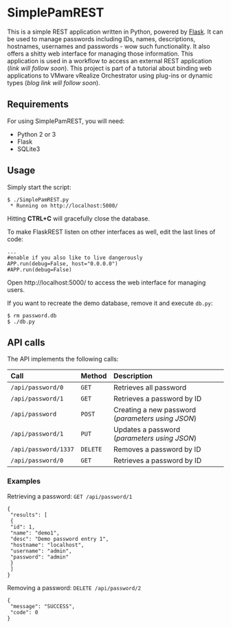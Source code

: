 # SimplePamREST
This is a simple REST application written in Python, powered by [Flask](http://flask.pocoo.org). It can be used to manage passwords including IDs, names, descriptions, hostnames, usernames and passwords - wow such functionality. It also offers a shitty web interface for managing those information. This application is used in a workflow to access an external REST application (*link will follow soon*). This project is part of a tutorial about binding web applications to VMware vRealize Orchestrator using plug-ins or dynamic types (*blog link will follow soon*).

## Requirements
For using SimplePamREST, you will need:
- Python 2 or 3
- Flask
- SQLite3

## Usage
Simply start the script:
```
$ ./SimplePamREST.py
 * Running on http://localhost:5000/
 ```

Hitting **CTRL+C** will gracefully close the database.

To make FlaskREST listen on other interfaces as well, edit the last lines of code:
```
...
#enable if you also like to live dangerously
APP.run(debug=False, host="0.0.0.0")
#APP.run(debug=False)
```

Open http://localhost:5000/ to access the web interface for managing users.

If you want to recreate the demo database, remove it and execute ``db.py``:
```
$ rm password.db
$ ./db.py
```

## API calls
The API implements the following calls:

| Call | Method | Description |
|:-----|:-------|:------------|
| ``/api/password/0`` | ``GET`` | Retrieves all password |
| ``/api/password/1`` | ``GET`` | Retrieves a password by ID |
| ``/api/password`` | ``POST`` | Creating a new password (*parameters using JSON*) |
| ``/api/password/1`` | ``PUT`` | Updates a password (*parameters using JSON*) |
| ``/api/password/1337`` | ``DELETE`` | Removes a password by ID |
| ``/api/password/0`` | ``GET`` | Retrieves a password by ID |

### Examples
Retrieving a password: ``GET /api/password/1``
```
{
 "results": [
 {
 "id": 1,
 "name": "demo1",
 "desc": "Demo password entry 1",
 "hostname": "localhost",
 "username": "admin",
 "password": "admin"
 }
 ]
}
```

Removing a password: ``DELETE /api/password/2``
```
{
 "message": "SUCCESS",
 "code": 0
}
```
